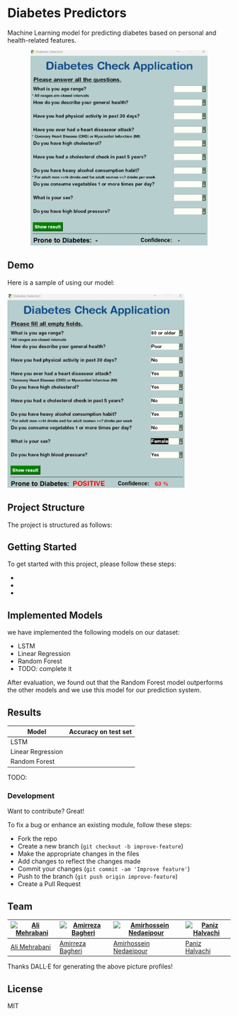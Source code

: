 #  Diabetes Predictors 
Machine Learning model for predicting diabetes based on personal and health-related features.<br>
<p style="text-align: center;">
<img src="image-ui.png" width="400"/>
</p>


## Demo
Here is a sample of using our model:<br>
<br>
<img src="demo.jpg" width="400"/>

## Project Structure

The project is structured as follows:

## Getting Started
To get started with this project, please follow these steps:

-
-
-


## Implemented Models
we have implemented the following models on our dataset:

- LSTM
- Linear Regression
- Random Forest
- TODO: complete it

After evaluation, we found out that the Random Forest model outperforms the other models and we use this model for our prediction system.

## Results 
| Model | Accuracy on test set |
|----------|------------|
|  LSTM  |    |
| Linear Regression   |    |
| Random Forest  |    |
TODO:

### Development
Want to contribute? Great!

To fix a bug or enhance an existing module, follow these steps:

- Fork the repo
- Create a new branch (`git checkout -b improve-feature`)
- Make the appropriate changes in the files
- Add changes to reflect the changes made
- Commit your changes (`git commit -am 'Improve feature'`)
- Push to the branch (`git push origin improve-feature`)
- Create a Pull Request 



## Team

[![Ali Mehrabani](https://github.com/AmBadAl/Diabetes/blob/main/DALL%C2%B7E%202023-06-13%2023.11.47%20-%20cute%20high%20quality%20animationary%20robots%20images%20colorful.png)](https://github.com/AliMehrabani) | [![Amirreza Bagheri](https://github.com/AmBadAl/Diabetes/blob/main/DALL%C2%B7E%202023-06-13%2023.11.56%20-%20cute%20high%20quality%20animationary%20robots%20images%20colorful.png)](https://github.com/AmBadAl) | [![Amirhossein Nedaeipour](https://github.com/AmBadAl/Diabetes/blob/main/DALL%C2%B7E%202023-06-13%2023.38.03%20-%20cute%20high%20quality%20animationary%20robots%20images%20colorful.png)](https://github.com/nedaei79)|[![Paniz Halvachi](https://github.com/AmBadAl/Diabetes/blob/main/DALL%C2%B7E%202023-06-13%2023.11.47%20-%20cute%20high%20quality%20animationary%20robots%20images%20colorful.png)](https://github.com/panizhalvachi)
---|---|---|---
[Ali Mehrabani](https://github.com/AliMehrabani) |[Amirreza Bagheri](https://github.com/AmBadAl) |[Amirhossein Nedaeipour](https://github.com/nedaei79)|[Paniz Halvachi](https://github.com/panizhalvachi)

Thanks DALL·E for generating the above picture profiles!

## License
MIT


